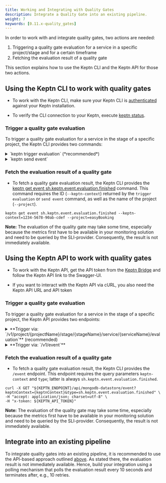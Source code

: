 ```yaml
---
title: Working and Integrating with Quality Gates
description: Integrate a Quality Gate into an existing pipeline.
weight: 7
keywords: [0.11.x-quality_gates]
---
```


In order to work with and integrate quality gates, two actions are needed:

1. Triggering a quality gate evaluation for a service in a specific project/stage and for a certain timeframe
1. Fetching the evaluation result of a quality gate 

This section explains how to use the Keptn CLI and the Keptn API for those two actions.

## Using the Keptn CLI to work with quality gates

* To work with the Keptn CLI, make sure your Keptn CLI is [authenticated](../../operate/install/#authenticate-keptn-cli) against your Keptn installation.

* To verify the CLI connection to your Keptn, execute [keptn status](../../reference/cli/commands/keptn_status/).

### Trigger a quality gate evaluation

To trigger a quality gate evaluation for a service in the stage of a specific project, the Keptn CLI provides two commands: 

<details><summary>`keptn trigger evaluation` (*recommended*)</summary>
<p>

* The [keptn trigger evaluation](../../reference/cli/commands/keptn_trigger_evaluation/) command allows specifying the timeframe of the evaluation using the `--start`, `--end`, or `timeframe` flags. 

* To trigger a quality gate evaluation with a timeframe of `5` minutes starting at `2020-12-31T10:00:00`, use the following example:

```console
keptn trigger evaluation --project=easyBooking --stage=quality_assurance --service=booking --start=2020-12-31T11:59:59 --timeframe=5m
```

* This command returns a unique ID (`keptn-context`) that is required to retrieve the evaluation result. 

</p>
</details>

<details><summary>`keptn send event`</summary>
<p>

* First, specify a valid Keptn CloudEvent of type [sh.keptn.event.<stage>.evaluation.triggered](https://github.com/keptn/spec/blob/0.2.2/cloudevents.md#evaluation-triggered) and store it as JSON file, e.g., `trigger_quality_gate.json`. Choose one of the following three options to specify the event: 

    * *Option 1 - Define start and end time to evaluate:*
      ```json
      {
        "source": "keptn-cli",
        "specversion": "1.0",
        "type": "sh.keptn.event.quality_assurance.evaluation.triggered",
        "contenttype": "application/json",
        "data": {
          "evaluation": {
            "start": "2020-09-01T08:31:06Z",
            "end": "2020-09-01T08:36:06Z"
          },
          "labels": {
            "buildId": "build-17",
            "owner": "JohnDoe",
            "testNo": "47-11"
          },
          "project": "easyBooking",
          "service": "booking",
          "stage": "quality_assurance"
        }
      }
      ```

    * *Option 2 - Define time frame to evaluate*
      ```json
      {
        "source": "keptn-cli",
        "specversion": "1.0",
        "type": "sh.keptn.event.quality_assurance.evaluation.triggered",
        "contenttype": "application/json",
        "data": {
          "evaluation": {
            "timeframe": "5m"
          },
          "labels": {
            "buildId": "build-17",
            "owner": "JohnDoe",
            "testNo": "47-11"
          },
          "project": "easyBooking",
          "service": "booking",
          "stage": "quality_assurance"
        }
      }
      ```

    * *Option 3 - Define start and end time of previous test*
      ```json
      {
        "source": "keptn-cli",
        "specversion": "1.0",
        "type": "sh.keptn.event.quality_assurance.evaluation.triggered",
        "contenttype": "application/json",
        "data": {
          "test": {
            "start": "2020-09-01T08:31:06Z",
            "end": "2020-09-01T08:36:06Z"
          },
          "labels": {
            "buildId": "build-17",
            "owner": "JohnDoe",
            "testNo": "47-11"
          },
          "project": "easyBooking",
          "service": "booking",
          "stage": "quality_assurance"
        }
      }
      ```

* Trigger a quality gate evaluation by sending the CloudEvent to Keptn using the [keptn send event](../../reference/cli/commands/keptn_send_event/) command:

```console
keptn send event --file=trigger_quality_gate.json 
```

* This command returns a unique ID (`keptn-context`) that is required to retrieve the evaluation result. 

</p>
</details>

### Fetch the evaluation result of a quality gate

* To fetch a quality gate evaluation result, the Keptn CLI provides the [keptn get event sh.keptn.event.evaluation.finished](../../reference/cli/commands/keptn_get_event/) command. This command requires the ID (`--keptn-context`) returned by the `trigger evaluation` or `send event` command, as well as the name of the project (`--project`).

```console
keptn get event sh.keptn.event.evaluation.finished --keptn-context=1234-5678-90ab-cdef --project=easyBooking
```

**Note:** The evaluation of the quality gate may take some time, especially because the metrics first have to be available in your monitoring solution and need to be queried by the SLI-provider. Consequently, the result is not immediately available.

## Using the Keptn API to work with quality gates

* To work with the Keptn API, get the API token from the [Keptn Bridge]() and follow the Keptn API link to the Swagger-UI. 

* If you want to interact with the Keptn API via cURL, you also need the Keptn API URL and API token

### Trigger a quality gate evaluation 

To trigger a quality gate evaluation for a service in the stage of a specific project, the Keptn API provides two endpoints: 


<details><summary>**Trigger via: `/v1/project/{projectName}/stage/{stageName}/service/{serviceName}/evaluation`** (recommended)</summary>
<p>

* This endpoint requires the path parameters `projectName`, `stageName`, and `serviceName`: `/api/v1/project/{projectName}/stage/{stageName}/service/{serviceName}/evaluation`

* The required payload allows you to set the `start`, `end`, and `timeframe` (choose either the `end` or `timeframe` parameter):

```json
{
    "start": "2020-09-28T07:00:00",     // required
    "end": "2020-09-28T07:05:00",       // cannot be used in combination with 'timeframe'
    "timeframe": "5m",                  // cannot be used in combination with 'to'
    "labels": {
      "buildId": "build-17",
      "owner": "JohnDoe",
      "testNo": "47-11"
    }
}
```

* Trigger a quality gate evaluation with a POST request:

```console
curl -X POST "${KEPTN_ENDPOINT}/v1/project/easyBooking/stage/quality_assurance/service/booking/evaluation" \
-H "accept: application/json; charset=utf-8" \
-H "x-token: ${KEPTN_API_TOKEN}" \
-H "Content-Type: application/json; charset=utf-8" \
-d "{ \"start\": \"2020-09-28T07:00:00\", \"timeframe\": \"5m\", \"labels\":{\"buildId\":\"build-17\",\"owner\":\"JohnDoe\",\"testNo\":\"47-11\"}}"
```

* The endpoint returns a unique ID (`keptn-context`) that is required to retrieve the evaluation result. (**Note:** The response also contains a *token* that is required to open a WebSocket communication. This token is not needed now.)


</p>
</details>

<details><summary>**Trigger via: `/v1/event`**</summary>
<p>

* Specify a valid Keptn CloudEvent of type [sh.keptn.event.[stage].evaluation.triggered](https://github.com/keptn/spec/blob/0.2.2/cloudevents.md#evaluation.triggered) and store it as JSON file, e.g., `trigger_quality_gate.json`. Choose one of the following three options to specify the event: 

    * *Option 1 - Define start and end time to evaluate:*
      ```json
      {
          "source": "keptn-cli",
          "specversion": "1.0",
          "type": "sh.keptn.event.quality_assurance.evaluation.triggered",
          "contenttype": "application/json",
          "data": {
            "evaluation": {
              "start": "2020-09-01T08:31:06Z",
              "end": "2020-09-01T08:36:06Z"
            },
            "labels": {
              "buildId": "build-17",
              "owner": "JohnDoe",
              "testNo": "47-11"
            },
            "project": "easyBooking",
            "service": "booking",
            "stage": "quality_assurance"
          }
      }
      ```

    * *Option 2 - Define time frame to evaluate*
      ```json
      {
        "source": "keptn-cli",
        "specversion": "1.0",
        "type": "sh.keptn.event.quality_assurance.evaluation.triggered",
        "contenttype": "application/json",
        "data": {
          "evaluation": {
            "timeframe": "5m"
          },
          "labels": {
            "buildId": "build-17",
            "owner": "JohnDoe",
            "testNo": "47-11"
          },
          "project": "easyBooking",
          "service": "booking",
          "stage": "quality_assurance"
        }
      }
      ```

    * *Option 3 - Define start and end time of previous test*
      ```json
      {
        "source": "keptn-cli",
        "specversion": "1.0",
        "type": "sh.keptn.event.quality_assurance.evaluation.triggered",
        "contenttype": "application/json",
        "data": {
          "test": {
            "start": "2020-09-01T08:31:06Z",
            "end": "2020-09-01T08:36:06Z"
          },
          "labels": {
            "buildId": "build-17",
            "owner": "JohnDoe",
            "testNo": "47-11"
          },
          "project": "easyBooking",
          "service": "booking",
          "stage": "quality_assurance"
        }
      }
      ```

* Trigger a quality gate evaluation with a POST request on `/event`:

```console
curl -X POST "${KEPTN_ENDPOINT}/v1/event" \
-H "accept: application/json; charset=utf-8" \
-H "x-token: ${KEPTN_API_TOKEN}" \
-H "Content-Type: application/json; charset=utf-8" \
-d @./trigger_quality_gate.json
```

* The endpoint returns a unique ID (`keptn-context`) that is required to retrieve the evaluation result. (**Note:** The response also contains a *token* that is required to open a WebSocket communication. This token is not needed now.)

</p>
</details>

### Fetch the evaluation result of a quality gate 

* To fetch a quality gate evaluation result, the Keptn CLI provides the `/event` endpoint. This endpoint requires the query parameters `keptn-context` and `type`; latter is always `sh.keptn.event.evaluation.finished`. 

```console
curl -X GET "${KEPTN_ENDPOINT}/api/mongodb-datastore/event?keptnContext={keptnContext}&type=sh.keptn.event.evaluation.finished" \
-H "accept: application/json; charset=utf-8" \
-H "x-token: ${KEPTN_API_TOKEN}"
```

**Note:** The evaluation of the quality gate may take some time, especially because the metrics first have to be available in your monitoring solution and need to be queried by the SLI-provider. Consequently, the result is not immediately available.

## Integrate into an existing pipeline

To integrate quality gates into an existing pipeline, it is recommended to use the API-based approach outlined [above](./#using-the-keptn-api-to-work-with-quality-gates). As stated there, the evaluation result is not immediately available. Hence, build your integration using a polling mechanism that polls the evaluation result every 10 seconds and terminates after, e.g., 10 retries. 

